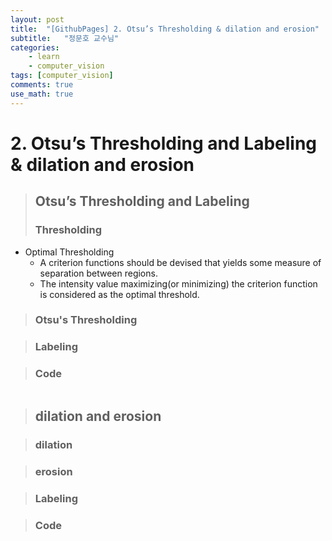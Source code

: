 ```yaml
---
layout: post
title:  "[GithubPages] 2. Otsu’s Thresholding & dilation and erosion"
subtitle:   "정문호 교수님"
categories: 
    - learn
    - computer_vision
tags: [computer_vision]
comments: true
use_math: true
---
```


# 2. Otsu’s Thresholding and Labeling & dilation and erosion
> ## Otsu’s Thresholding and Labeling
> ### Thresholding
- Optimal Thresholding
    - A criterion functions should be devised that yields some measure of separation between regions.
    - The intensity value maximizing(or minimizing) the criterion function is considered as the optimal threshold.
    
> ### Otsu's Thresholding
    
    
> ### Labeling

    

> ### Code
```C++

```


> ## dilation and erosion

> ### dilation

    
> ### erosion
    
    
> ### Labeling

    

> ### Code
```C++

```
